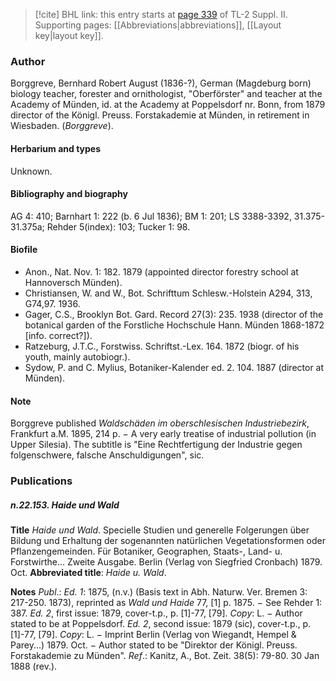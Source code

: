> [!cite] BHL link: this entry starts at [page 339](https://www.biodiversitylibrary.org/item/103859#page/349/mode/1up) of TL-2 Suppl. II.
> Supporting pages: [[Abbreviations|abbreviations]], [[Layout key|layout key]].

### Author

Borggreve, Bernhard Robert August (1836-?), German (Magdeburg born) biology teacher, forester and ornithologist, "Oberförster" and teacher at the Academy of Münden, id. at the Academy at Poppelsdorf nr. Bonn, from 1879 director of the Königl. Preuss. Forstakademie at Münden, in retirement in Wiesbaden. (*Borggreve*).

#### Herbarium and types

Unknown.

#### Bibliography and biography

AG 4: 410; Barnhart 1: 222 (b. 6 Jul 1836); BM 1: 201; LS 3388-3392, 31.375-31.375a; Rehder 5(index): 103; Tucker 1: 98.

#### Biofile

- Anon., Nat. Nov. 1: 182. 1879 (appointed director forestry school at Hannoversch Münden).
- Christiansen, W. and W., Bot. Schrifttum Schlesw.-Holstein A294, 313, G74,97. 1936.
- Gager, C.S., Brooklyn Bot. Gard. Record 27(3): 235. 1938 (director of the botanical garden of the Forstliche Hochschule Hann. Münden 1868-1872 \[info. correct?\]).
- Ratzeburg, J.T.C., Forstwiss. Schriftst.-Lex. 164. 1872 (biogr. of his youth, mainly autobiogr.).
- Sydow, P. and C. Mylius, Botaniker-Kalender ed. 2. 104. 1887 (director at Münden).

#### Note

Borggreve published *Waldschäden im oberschlesischen Industriebezirk*, Frankfurt a.M. 1895, 214 p. − A very early treatise of industrial pollution (in Upper Silesia). The subtitle is "Eine Rechtfertigung der Industrie gegen folgenschwere, falsche Anschuldigungen", sic.

### Publications

##### n.22.153. Haide und Wald

**Title**
*Haide und Wald*. Specielle Studien und generelle Folgerungen über Bildung und Erhaltung der sogenannten natürlichen Vegetationsformen oder Pflanzengemeinden. Für Botaniker, Geographen, Staats-, Land- u. Forstwirthe... Zweite Ausgabe. Berlin (Verlag von Siegfried Cronbach) 1879. Oct.
**Abbreviated title**: *Haide u. Wald*.

**Notes**
*Publ*.: *Ed. 1*: 1875, (n.v.) (Basis text in Abh. Naturw. Ver. Bremen 3: 217-250. 1873), reprinted as *Wald und Haide* 77, \[1\] p. 1875. − See Rehder 1: 387.
*Ed. 2*, first issue: 1879, cover-t.p., p. \[1\]-77, \[79\]. *Copy*: L. − Author stated to be at Poppelsdorf.
*Ed. 2*, second issue: 1879 (sic), cover-t.p., p. \[1\]-77, \[79\]. *Copy*: L. − Imprint Berlin (Verlag von Wiegandt, Hempel & Parey...) 1879. Oct. − Author stated to be "Direktor der Königl. Preuss. Forstakademie zu Münden".
*Ref*.: Kanitz, A., Bot. Zeit. 38(5): 79-80. 30 Jan 1888 (rev.).

